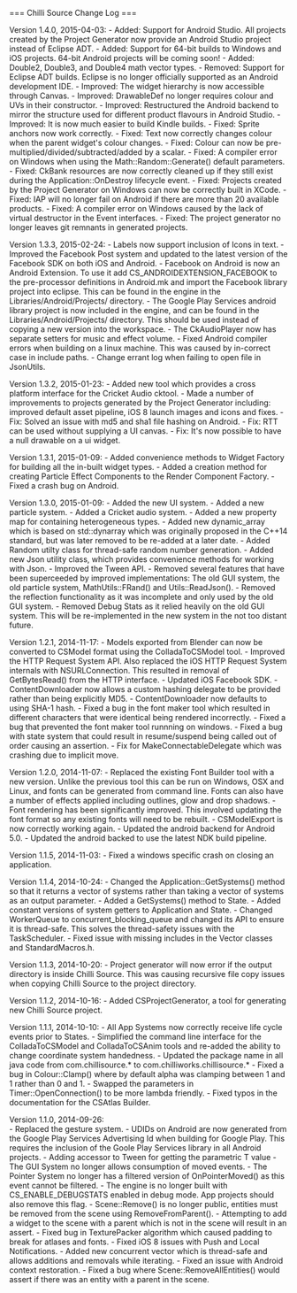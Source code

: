 === Chilli Source Change Log ===

Version 1.4.0, 2015-04-03:
	- Added: Support for Android Studio. All projects created by the Project Generator now provide an Android Studio project instead of Eclipse ADT.
	- Added: Support for 64-bit builds to Windows and iOS projects. 64-bit Android projects will be coming soon!
	- Added: Double2, Double3, and Double4 math vector types.
	- Removed: Support for Eclipse ADT builds. Eclipse is no longer officially supported as an Android development IDE.
	- Improved: The widget hierarchy is now accessible through Canvas.
	- Improved: DrawableDef no longer requires colour and UVs in their constructor.
	- Improved: Restructured the Android backend to mirror the structure used for different product flavours in Android Studio.
	- Improved: It is now much easier to build Kindle builds.
	- Fixed: Sprite anchors now work correctly.
	- Fixed: Text now correctly changes colour when the parent widget's colour changes.
	- Fixed: Colour can now be pre-multiplied/divided/subtracted/added by a scalar.
	- Fixed: A compiler error on Windows when using the Math::Random::Generate() default parameters.
	- Fixed: CkBank resources are now correctly cleaned up if they still exist during the Application::OnDestroy lifecycle event.
	- Fixed: Projects created by the Project Generator on Windows can now be correctly built in XCode.
	- Fixed: IAP will no longer fail on Android if there are more than 20 available products.
	- Fixed: A compiler error on Windows caused by the lack of virtual destructor in the Event interfaces.
	- Fixed: The project generator no longer leaves git remnants in generated projects.

Version 1.3.3, 2015-02-24:
	- Labels now support inclusion of Icons in text.
	- Improved the Facebook Post system and updated to the latest version of the Facebook SDK on both iOS and Android. 
	- Facebook on Android is now an Android Extension. To use it add CS_ANDROIDEXTENSION_FACEBOOK to the pre-processor definitions in Android.mk and import the Facebook library project into eclipse. This can be found in the engine in the Libraries/Android/Projects/ directory.
	- The Google Play Services android library project is now included in the engine, and can be found in the Libraries/Android/Projects/ directory. This should be used instead of copying a new version into the workspace.
	- The CkAudioPlayer now has separate setters for music and effect volume.
	- Fixed Android compiler errors when building on a linux machine. This was caused by in-correct case in include paths.
    - Change errant log when failing to open file in JsonUtils.

Version 1.3.2, 2015-01-23:
	- Added new tool which provides a cross platform interface for the Cricket Audio cktool.
	- Made a number of improvements to projects generated by the Project Generator including: improved default asset pipeline, iOS 8 launch images and icons and fixes.
	- Fix: Solved an issue with md5 and sha1 file hashing on Android.
	- Fix: RTT can be used without supplying a UI canvas.
	- Fix: It's now possible to have a null drawable on a ui widget.

Version 1.3.1, 2015-01-09:
	- Added convenience methods to Widget Factory for building all the in-built widget types.
	- Added a creation method for creating Particle Effect Components to the Render Component Factory.
	- Fixed a crash bug on Android.

Version 1.3.0, 2015-01-09:
	- Added the new UI system.
	- Added a new particle system.
	- Added a Cricket audio system.
	- Added a new property map for containing heterogeneous types.
	- Added new dynamic_array which is based on std::dynarray which was originally proposed in the C++14 standard, but was later removed to be re-added at a later date.
	- Added Random utilty class for thread-safe random number generation.
	- Added new Json utility class, which provides convenience methods for working with Json.
	- Improved the Tween API.
	- Removed several features that have been superceeded by improved implementations: The old GUI system, the old particle system, MathUtils::FRand() and Utils::ReadJson().
	- Removed the reflection functionality as it was incomplete and only used by the old GUI system.
	- Removed Debug Stats as it relied heavily on the old GUI system. This will be re-implemented in the new system in the not too distant future.

Version 1.2.1, 2014-11-17:
	- Models exported from Blender can now be converted to CSModel format using the ColladaToCSModel tool.
	- Improved the HTTP Request System API. Also replaced the iOS HTTP Request System internals with NSURLConnection. This resulted in removal of GetBytesRead() from the HTTP interface.
	- Updated iOS Facebook SDK.
	- ContentDownloader now allows a custom hashing delegate to be provided rather than being explicitly MD5.
	- ContentDownloader now defaults to using SHA-1 hash.
	- Fixed a bug in the font maker tool which resulted in different characters that were identical being rendered incorrectly.
	- Fixed a bug that prevented the font maker tool runnning on windows.
	- Fixed a bug with state system that could result in resume/suspend being called out of order causing an assertion.
	- Fix for MakeConnectableDelegate which was crashing due to implicit move.

Version 1.2.0, 2014-11-07:
	- Replaced the existing Font Builder tool with a new version. Unlike the previous tool this can be run on Windows, OSX and Linux, and fonts can be generated from command line. Fonts can also have a number of effects applied including outlines, glow and drop shadows.
	- Font rendering has been significantly improved. This involved updating the font format so any existing fonts will need to be rebuilt. 
	- CSModelExport is now correctly working again.
	- Updated the android backend for Android 5.0.
	- Updated the android backed to use the latest NDK build pipeline.

Version 1.1.5, 2014-11-03:
	- Fixed a windows specific crash on closing an application.

Version 1.1.4, 2014-10-24:
	- Changed the Application::GetSystems() method so that it returns a vector of systems rather than taking a vector of systems as an output parameter.
	- Added a GetSystems() method to State.
	- Added constant versions of system getters to Application and State.
	- Changed WorkerQueue to concurrent_blocking_queue and changed its API to ensure it is thread-safe. This solves the thread-safety issues with the TaskScheduler.
	- Fixed issue with missing includes in the Vector classes and StandardMacros.h.

Version 1.1.3, 2014-10-20:
	- Project generator will now error if the output directory is inside Chilli Source. This was causing recursive file copy issues when copying Chilli Source to the project directory.

Version 1.1.2, 2014-10-16:
	- Added CSProjectGenerator, a tool for generating new Chilli Source project.

Version 1.1.1, 2014-10-10:
	- All App Systems now correctly receive life cycle events prior to States.
	- Simplified the command line interface for the ColladaToCSModel and ColladaToCSAnim tools and re-added the ability to change coordinate system handedness.
	- Updated the package name in all java code from com.chillisource.* to com.chilliworks.chillisource.*
	- Fixed a bug in Colour::Clamp() where by default alpha was clamping between 1 and 1 rather than 0 and 1.
	- Swapped the parameters in Timer::OpenConnection() to be more lambda friendly.
	- Fixed typos in the documentation for the CSAtlas Builder.

Version 1.1.0, 2014-09-26:  
 	- Replaced the gesture system.
 	- UDIDs on Android are now generated from the Google Play Services Advertising Id when building for Google Play. This requires the inclusion of the Goole Play Services library in all Android projects.
 	- Adding accessor to Tween for getting the parametric T value
 	- The GUI System no longer allows consumption of moved events.
 	- The Pointer System no longer has a filtered version of OnPointerMoved() as this event cannot be filtered.
 	- The engine is no longer built with CS_ENABLE_DEBUGSTATS enabled in debug mode. App projects should also remove this flag.
	- Scene::Remove() is no longer public, entities must be removed from the scene using RemoveFromParent().
	- Attempting to add a widget to the scene with a parent which is not in the scene will result in an assert. 
	- Fixed bug in TexturePacker algorithm which caused padding to break for atlases and fonts.
 	- Fixed iOS 8 issues with Push and Local Notifications. 
 	- Added new concurrent vector which is thread-safe and allows additions and removals while iterating.
 	- Fixed an issue with Android context restoration.
 	- Fixed a bug where Scene::RemoveAllEntities() would assert if there was an entity with a parent in the scene.
